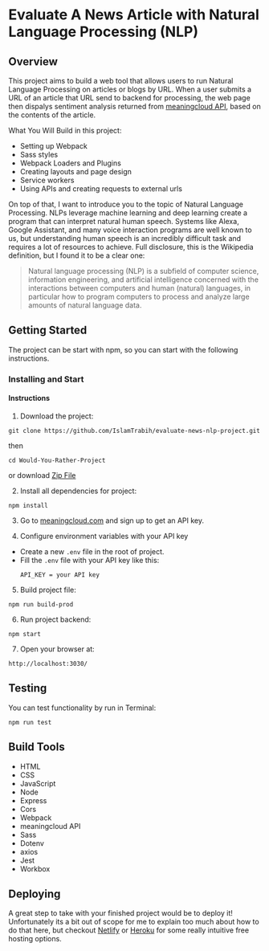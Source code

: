 # Evaluate A News Article with Natural Language Processing (NLP)

## Overview

This project aims to build a web tool that allows users to run Natural Language Processing on articles or blogs by URL. When a user submits a URL of an article that URL send to backend for processing, the web page then dispalys sentiment analysis returned from [meaningcloud API](https://learn.meaningcloud.com/developer/sentiment-analysis/2.1/doc), based on the contents of the article.

What You Will Build in this project:

- Setting up Webpack
- Sass styles
- Webpack Loaders and Plugins
- Creating layouts and page design
- Service workers
- Using APIs and creating requests to external urls

On top of that, I want to introduce you to the topic of Natural Language Processing. NLPs leverage machine learning and deep learning create a program that can interpret natural human speech. Systems like Alexa, Google Assistant, and many voice interaction programs are well known to us, but understanding human speech is an incredibly difficult task and requires a lot of resources to achieve. Full disclosure, this is the Wikipedia definition, but I found it to be a clear one:

> Natural language processing (NLP) is a subfield of computer science, information engineering, and artificial intelligence
> concerned with the interactions between computers and human (natural) languages, in particular how to program computers to
> process and analyze large amounts of natural language data.

## Getting Started

The project can be start with npm, so you can start with the following instructions.

### Installing and Start

#### Instructions

1. Download the project:

```
git clone https://github.com/IslamTrabih/evaluate-news-nlp-project.git
```

then

```
cd Would-You-Rather-Project
```

or download [Zip File](https://github.com/IslamTrabih/evaluate-news-nlp-project)

2. Install all dependencies for project:

```
npm install
```

3. Go to [meaningcloud.com](https://www.meaningcloud.com/developer/create-account) and sign up to get an API key.

4. Configure environment variables with your API key

- Create a new `.env` file in the root of project.
- Fill the `.env` file with your API key like this:
  ```
  API_KEY = your API key
  ```

5. Build project file:

```
npm run build-prod
```

6. Run project backend:

```
npm start
```

7. Open your browser at:

```
http://localhost:3030/
```

## Testing

You can test functionality by run in Terminal:

```
npm run test
```

## Build Tools

- HTML
- CSS
- JavaScript
- Node
- Express
- Cors
- Webpack
- meaningcloud API
- Sass
- Dotenv
- axios
- Jest
- Workbox

## Deploying

A great step to take with your finished project would be to deploy it! Unfortunately its a bit out of scope for me to explain too much about how to do that here, but checkout [Netlify](https://www.netlify.com/) or [Heroku](https://www.heroku.com/) for some really intuitive free hosting options.
